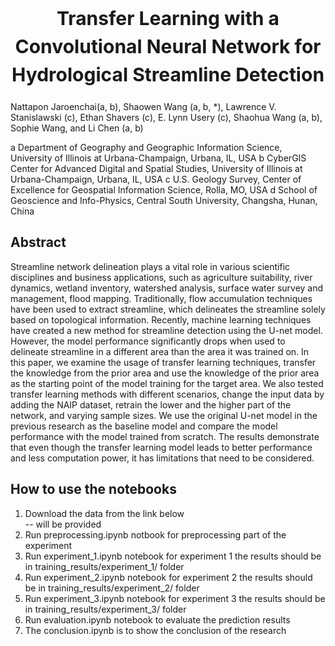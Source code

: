 <h1 style="text-align:center;line-height:1.5em;font-size:30px;">Transfer Learning with a Convolutional Neural Network for Hydrological Streamline Detection</h1>

Nattapon Jaroenchai(a, b), Shaowen Wang (a, b, *), Lawrence V. Stanislawski (c), Ethan Shavers (c), E. Lynn Usery (c), Shaohua Wang (a, b), Sophie Wang, and Li Chen (a, b)

a Department of Geography and Geographic Information Science, University of Illinois at Urbana-Champaign, Urbana, IL, USA
b CyberGIS Center for Advanced Digital and Spatial Studies, University of Illinois at Urbana-Champaign, Urbana, IL, USA
c U.S. Geology Survey, Center of Excellence for Geospatial Information Science, Rolla, MO, USA
d School of Geoscience and Info-Physics, Central South University, Changsha, Hunan, China


## Abstract

Streamline network delineation plays a vital role in various scientific disciplines and business applications, such as agriculture suitability, river dynamics, wetland inventory, watershed analysis, surface water survey and management, flood mapping. Traditionally, flow accumulation techniques have been used to extract streamline, which delineates the streamline solely based on topological information. Recently, machine learning techniques have created a new method for streamline detection using the U-net model. However, the model performance significantly drops when used to delineate streamline in a different area than the area it was trained on. In this paper, we examine the usage of transfer learning techniques, transfer the knowledge from the prior area and use the knowledge of the prior area as the starting point of the model training for the target area. We also tested transfer learning methods with different scenarios, change the input data by adding the NAIP dataset, retrain the lower and the higher part of the network, and varying sample sizes. We use the original U-net model in the previous research as the baseline model and compare the model performance with the model trained from scratch. The results demonstrate that even though the transfer learning model leads to better performance and less computation power, it has limitations that need to be considered. 


## How to use the notebooks
1. Download the data from the link below  
-- will be provided
2. Run preprocessing.ipynb notbook for preprocessing part of the experiment
3. Run experiment_1.ipynb notebook for experiment 1 the results should be in training_results/experiment_1/ folder
4. Run experiment_2.ipynb notebook for experiment 2 the results should be in training_results/experiment_2/ folder
5. Run experiment_3.ipynb notebook for experiment 3 the results should be in training_results/experiment_3/ folder
6. Run evaluation.ipynb notebook to evaluate the prediction results
7. The conclusion.ipynb is to show the conclusion of the research


